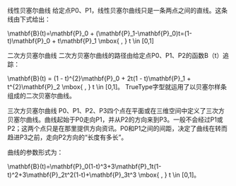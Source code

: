 线性贝塞尔曲线
给定点P0、P1，线性贝塞尔曲线只是一条两点之间的直线。这条线由下式给出：

\mathbf{B}(t)=\mathbf{P}_0 + (\mathbf{P}_1-\mathbf{P}_0)t=(1-t)\mathbf{P}_0 + t\mathbf{P}_1 \mbox{ , } t \in [0,1]

二次方贝塞尔曲线
二次方贝塞尔曲线的路径由给定点P0、P1、P2的函数B（t）追踪：

\mathbf{B}(t) = (1 - t)^{2}\mathbf{P}_0 + 2t(1 - t)\mathbf{P}_1 + t^{2}\mathbf{P}_2 \mbox{ , } t \in [0,1]。
TrueType字型就运用了以贝塞尔样条组成的二次贝塞尔曲线。

三次方贝塞尔曲线
P0、P1、P2、P3四个点在平面或在三维空间中定义了三次方贝塞尔曲线。曲线起始于P0走向P1，并从P2的方向来到P3。一般不会经过P1或P2；这两个点只是在那里提供方向资讯。P0和P1之间的间距，决定了曲线在转而趋进P3之前，走向P2方向的“长度有多长”。

曲线的参数形式为：

\mathbf{B}(t)=\mathbf{P}_0(1-t)^3+3\mathbf{P}_1t(1-t)^2+3\mathbf{P}_2t^2(1-t)+\mathbf{P}_3t^3 \mbox{ , } t \in [0,1]。